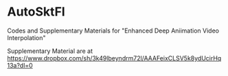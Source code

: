 # AutoSktFI

  Codes and Supplementary Materials for "Enhanced Deep Aniimation Video Interpolation"

Supplementary Material are at https://www.dropbox.com/sh/3k49lbeyndrm72l/AAAFeixCLSV5k8ydUcirHq13a?dl=0

